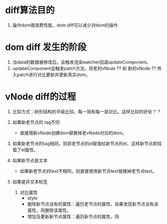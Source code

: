 # diff算法目的
1. 操作dom很浪费性能，dom diff可以减少对dom的操作

# dom diff 发生的阶段
1. 当data的数据被修改后，会触发渲染watcher回调updateComponent。
2. updateComponent会触发patch方法，将老的vNode ?? 和 新的vNode ?? 传入patch进行对比更新并更新真实dom。

# vNode diff的过程
1. 比较方式：树形结构的平级比较。每一层和每一层对比。这样比较的好处？？

2. 如果新老节点的 tag不同
    - 直接用新vNode创建dom替换掉老vNode对应的dom。

3. 如果新老节点的tag相同，则将老节点的el赋值给新节点的el，这样新节点即挂载了el属性。

4. 如果新节点是文本
    - 如果新老节点的text不相同，则直接使用新节点text替换掉老节点text。

5. 如果是非文本标签
    1. 对比属性
        - style
        - 删除新节点没有的属性：遍历老节点的属性，如果发现新节点没有该属性，则删除该属性。
        - 增加及更新新节点属性：遍历新节点的属性，将